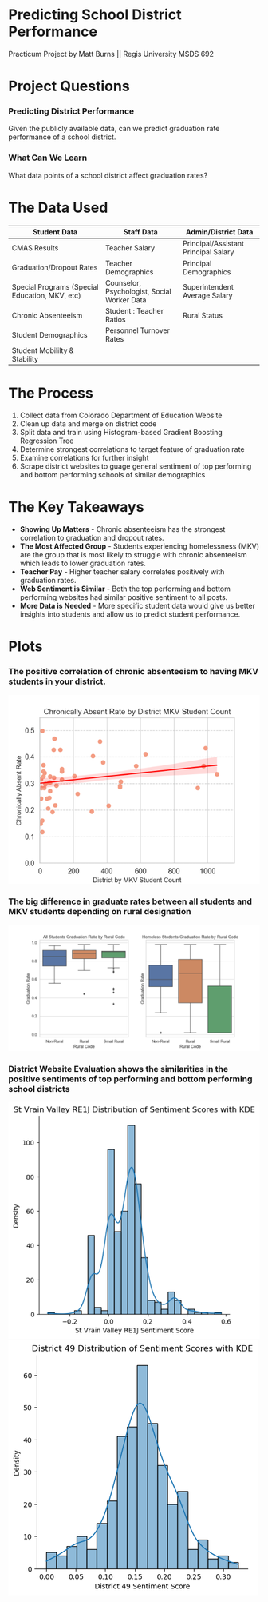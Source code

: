 # Predicting School District Performance
Practicum Project by Matt Burns || 
Regis University MSDS 692

# Project Questions
### Predicting District Performance
Given the publicly available data, can we predict graduation rate performance of a school district.
### What Can We Learn
What data points of a school district affect graduation rates?

# The Data Used
| Student Data | Staff Data | Admin/District Data |
| --- | --- | --- |
| CMAS Results | Teacher Salary | Principal/Assistant Principal Salary |
| Graduation/Dropout Rates | Teacher Demographics | Principal Demographics |
| Special Programs (Special Education, MKV, etc) | Counselor, Psychologist, Social Worker Data | Superintendent Average Salary |
| Chronic Absenteeism | Student : Teacher Ratios | Rural Status |
| Student Demographics | Personnel Turnover Rates |
| Student Mobililty & Stability |

# The Process
1. Collect data from Colorado Department of Education Website
2. Clean up data and merge on district code
3. Split data and train using Histogram-based Gradient Boosting Regression Tree
4. Determine strongest correlations to target feature of graduation rate
5. Examine correlations for further insight
6. Scrape district websites to guage general sentiment of top performing and bottom performing schools of similar demographics

# The Key Takeaways
- **Showing Up Matters** - Chronic absenteeism has the strongest correlation to graduation and dropout rates.
- **The Most Affected Group** - Students experiencing homelessness (MKV) are the group that is most likely to struggle with chronic absenteeism which leads to lower graduation rates.
- **Teacher Pay** - Higher teacher salary correlates positively with graduation rates.
- **Web Sentiment is Similar** - Both the top performing and bottom performing websites had similar positive sentiment to all posts.
- **More Data is Needed** - More specific student data would give us better insights into students and allow us to predict student performance.

# Plots
### The positive correlation of chronic absenteeism to having MKV students in your district.
![](/Plots/chronic_absence_rate_plot.png)

### The big difference in graduate rates between all students and MKV students depending on rural designation
![](/Plots/Grad_boxplots.png)

### District Website Evaluation shows the similarities in the positive sentiments of top performing and bottom performing school districts
![](/Plots/St_Vrain_Valley_RE1J_Score.png)
![](/Plots/District_49_Sentiment_Score.png)
